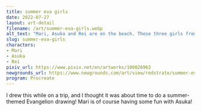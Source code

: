 ```yaml
---
title: summer eva girls
date: 2022-07-27
layout: art-detail
filename: /art/summer-eva-girls.webp
alt_text: "Mari, Asuka and Rei are on the beach. These three girls from left to right have brown hair, orange and blue hair with varying hues of pale skin. Mari is wearing a white bikini, Asuka some form of one piece and Rei is wearing a two-piece swimsuit. Mari is playing with Asuka's hair, which is causing Asuka some embarrassment."
slug: summer-eva-girls
characters:
- Mari
- Asuka
- Rei
pixiv_url: https://www.pixiv.net/en/artworks/100026963
newgrounds_url: https://www.newgrounds.com/art/view/redstrate/summer-eva-girls
program: Procreate
---
```

I drew this while on a trip, and I thought it was about time to do a summer-themed Evangelion drawing! Mari is of course having some fun with Asuka!
